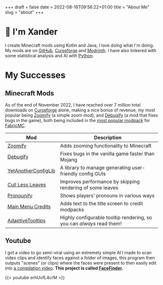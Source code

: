 +++ 
draft = false
date = 2022-08-16T09:56:22+01:00
title = "About Me"
slug = "about" 
+++

# :wave: I'm Xander

I create Minecraft mods using Kotlin and Java, I love doing what I'm doing. My mods are on [GitHub](https://github.com/isXander?tab=repositories&q=minecraft+mod), [Curseforge](https://www.curseforge.com/members/xanderisdev) and [Modrinth](https://modrinth.com/user/isxander). I have also tinkered with some statistical analysis and AI with [Python](https://github.com/isXander?tab=repositories&language=python).

# My Successes

## Minecraft Mods

As of the end of November 2022, I have reached over 7 million total downloads on [Curseforge](https://www.curseforge.com/members/xanderisdev) alone, making a nice bonus of revenue, my most popular being [Zoomify](https://curseforge.com/minecraft/mc-mods/zoomify) (a simple zoom mod), and [Debugify](https://curseforge.com/minecraft/mc-mods/debugify) (a mod that fixes bugs in the game), both being included in the [most popular modpack](https://www.curseforge.com/minecraft/modpacks/better-mc-fabric) for [FabricMC](https://fabricmc.net).

| Mod                                                                             | Description                                                           |
| ------------------------------------------------------------------------------- | --------------------------------------------------------------------- |
| [Zoomify](https://curseforge.com/minecraft/mc-mods/zoomify)                     | Adds zooming functionality to Minecraft                               |
| [Debugify](https://curseforge.com/minecraft/mc-mods/debugify)                   | Fixes bugs in the vanilla game faster than Mojang                     |
| [YetAnotherConfigLib](https://curseforge.com/minecraft/mc-mods/yacl)            | A library to manage generating user-friendly config GUIs              |
| [Cull Less Leaves](https://curseforge.com/minecraft/mc-mods/cull-less-leaves)   | Improves performance by skipping rendering of some leaves             |
| [Pronounify](https://curseforge.com/minecraft/mc-mods/pronounify)               | Shows players' pronouns in various ways                               |
| [Main Menu Credits](https://curseforge.com/minecraft/mc-mods/main-menu-credits) | Adds text to the title screen to credit modpacks                      |
| [AdaptiveTooltips](https://curseforge.com/minecraft/mc-mods/adaptive-tooltips)  | Highly configurable tooltip rendering, so you can *always* read them! |


## Youtube

I got a video to go semi-viral using an extremely simple AI I made to scan video clips and identify faces against a folder of images, this program then outputs "scenes" (or clips) where the faces were present to then easily edit into [a compilation video](https://https://youtu.be/erhUvfL4crM). **This project is called [FaceFinder](https://github.com/isXander/FaceFinder).**

{{< youtube erhUvfL4crM >}}
